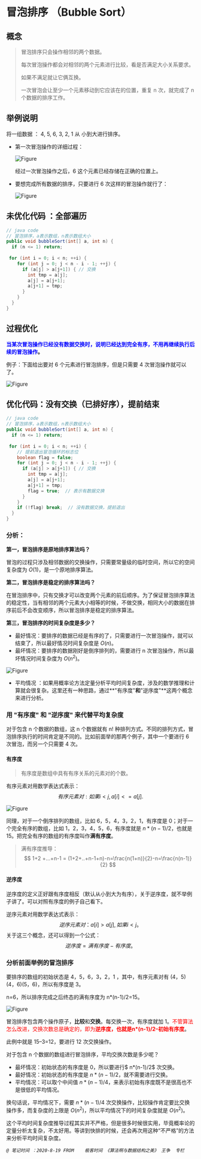 # 冒泡排序 （Bubble Sort）

## 概念

> 冒泡排序只会操作相邻的两个数据。
>
> 每次冒泡操作都会对相邻的两个元素进行比较，看是否满足大小关系要求。
>
> 如果不满足就让它俩互换。
>
> 一次冒泡会让至少一个元素移动到它应该在的位置，重复 n 次，就完成了 n 个数据的排序工作。

## 举例说明

将一组数据 ： 4, 5, 6, 3, 2, 1 从 小到大进行排序。

- 第一次冒泡操作的详细过程：

  ![Figure](../Resources/04.jpg)

  经过一次冒泡操作之后，6 这个元素已经存储在正确的位置上。

- 要想完成所有数据的排序，只要进行 6 次这样的冒泡操作就行了：

  ![Figure](../Resources/05.jpg)

## 未优化代码 ：全部遍历

```java
// java code
// 冒泡排序，a表示数组，n表示数组大小
public void bubbleSort(int[] a, int n) {
  if (n <= 1) return;
 
 for (int i = 0; i < n; ++i) {
    for (int j = 0; j < n - i - 1; ++j) {
      if (a[j] > a[j+1]) { // 交换
        int tmp = a[j];
        a[j] = a[j+1];
        a[j+1] = tmp; 
      }
    }
  }
}
```



## 过程优化

**<font color="blue">当某次冒泡操作已经没有数据交换时，说明已经达到完全有序，不用再继续执行后续的冒泡操作</font>。**

例子：下面给出要对 6 个元素进行冒泡排序，但是只需要 4 次冒泡操作就可以了。

![Figure](../Resources/06.jpg)

## 优化代码：没有交换（已排好序），提前结束

```java
// java code
// 冒泡排序，a表示数组，n表示数组大小
public void bubbleSort(int[] a, int n) {
  if (n <= 1) return;
 
 for (int i = 0; i < n; ++i) {
    // 提前退出冒泡循环的标志位
    boolean flag = false;
    for (int j = 0; j < n - i - 1; ++j) {
      if (a[j] > a[j+1]) { // 交换
        int tmp = a[j];
        a[j] = a[j+1];
        a[j+1] = tmp;
        flag = true;  // 表示有数据交换      
      }
    }
    if (!flag) break;  // 没有数据交换，提前退出
  }
}
```

### 分析：

**第一，冒泡排序是原地排序算法吗？**

冒泡的过程只涉及相邻数据的交换操作，只需要常量级的临时空间，所以它的空间复杂度为 $O(1)$，是一个原地排序算法。

**第二，冒泡排序是稳定的排序算法吗？**

在冒泡排序中，只有交换才可以改变两个元素的前后顺序。为了保证冒泡排序算法的稳定性，当有相邻的两个元素大小相等的时候，不做交换，相同大小的数据在排序前后不会改变顺序，所以冒泡排序是稳定的排序算法。

**第三，冒泡排序的时间复杂度是多少？**

- 最好情况：要排序的数据已经是有序的了，只需要进行一次冒泡操作，就可以结束了，所以最好情况时间复杂度是 $O(n)$。
- 最坏情况：要排序的数据刚好是倒序排列的，需要进行 n 次冒泡操作，所以最坏情况时间复杂度为 $O(n^2)$。

![Figure](../Resources/07.jpg)

- 平均情况 ：如果用概率论方法定量分析平均时间复杂度，涉及的数学推理和计算就会很复杂。这里还有一种思路，通过**"有序度"**和**"逆序度"**这两个概念来进行分析。



### 用 "有序度" 和 "逆序度" 来代替平均复杂度

对于包含 n 个数据的数组，这 n 个数据就有 n! 种排列方式。不同的排列方式，冒泡排序执行的时间肯定是不同的。比如前面举的那两个例子，其中一个要进行 6 次冒泡，而另一个只需要 4 次。

#### 有序度

> 有序度是数组中具有有序关系的元素对的个数。

有序元素对用数学表达式表示：
$$
有序元素对 : 如果 i < j, a[i] <= a[j].
$$


![Figure](../Resources/08.jpg)

同理，对于一个倒序排列的数组，比如 6，5，4，3，2，1，有序度是 0；对于一个完全有序的数组，比如 1，2，3，4，5，6，有序度就是 $n*(n-1)/2$，也就是 15。把完全有序的数组的有序度叫作**满有序度**。

>满有序度推导：
>$$
>1+2 +...+n-1 = (1+2+..+n-1+n)-n=\frac{n(1+n)}{2}-n=\frac{n(n-1)}{2}
>$$

#### 逆序度

逆序度的定义正好跟有序度相反（默认从小到大为有序），关于逆序度，就不举例子讲了。可以对照有序度的例子自己看下。

逆序元素对用数学表达式表示：
$$
逆序元素对：a[i] > a[j], 如果i < j。
$$
关于这三个概念，还可以得到一个公式：
$$
逆序度 = 满有序度 - 有序度。
$$

### 分析前面举例的冒泡排序

要排序的数组的初始状态是 4，5，6，3，2，1 ，其中，有序元素对有 (4，5) (4，6)(5，6)，所以有序度是 3。

n=6，所以排序完成之后终态的满有序度为 n*(n-1)/2=15。

![Figure](../Resources/09.jpg)

冒泡排序包含两个操作原子，**比较**和**交换**。每交换一次，有序度就加 1。<font color="red">不管算法怎么改进，交换次数总是确定的，即为**逆序度，也就是n*(n-1)/2–初始有序度**</font>。

此例中就是 15–3=12，要进行 12 次交换操作。

对于包含 n 个数据的数组进行冒泡排序，平均交换次数是多少呢？

- 最坏情况：初始状态的有序度是 $0$，所以要进行$ n*(n-1)/2$ 次交换。
- 最好情况：初始状态的有序度是 $n*(n-1)/2$，就不需要进行交换。
- 平均情况：可以取个中间值 $n*(n-1)/4$，来表示初始有序度既不是很高也不是很低的平均情况。

换句话说，平均情况下，需要 $n*(n-1)/4$ 次交换操作，比较操作肯定要比交换操作多，而复杂度的上限是 $O(n^2)$，所以平均情况下的时间复杂度就是 $O(n^2)$。

这个平均时间复杂度推导过程其实并不严格，但是很多时候很实用，毕竟概率论的定量分析太复杂，不太好用。等讲到快排的时候，还会再次用这种“不严格”的方法来分析平均时间复杂度。

*`@ 笔记时间 ：2020-8-19	FROM	极客时间 《算法啊与数据结构之美》 王争  专栏`* 